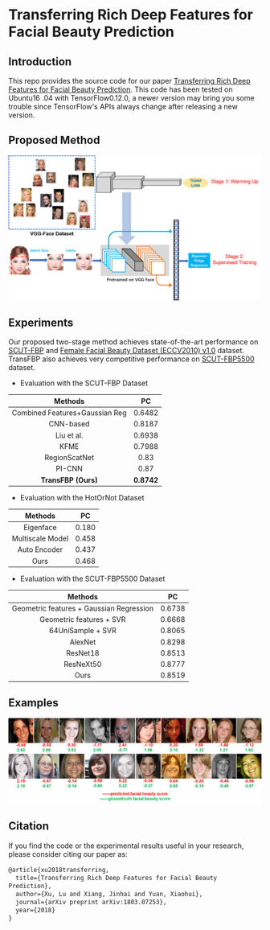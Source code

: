# Transferring Rich Deep Features for Facial Beauty Prediction

## Introduction
This repo provides the source code for our paper [Transferring Rich Deep 
Features for Facial Beauty Prediction](https://arxiv.org/pdf/1803.07253.pdf). This code has been tested on Ubuntu16
.04 with TensorFlow0.12.0, a newer version may bring you some trouble since TensorFlow's APIs always change after releasing a new version.

## Proposed Method
![pipeline](./architecture.png)

## Experiments
Our proposed two-stage method achieves state-of-the-art performance on [SCUT-FBP](http://www.hcii-lab.net/data/scut-fbp/en/introduce.html) and [Female Facial Beauty Dataset (ECCV2010) v1.0](https://www.researchgate.net/publication/261595808_Female_Facial_Beauty_Dataset_ECCV2010_v10) dataset.
TransFBP also achieves very competitive performance on [SCUT-FBP5500](https://arxiv.org/pdf/1801.06345.pdf) dataset.

* Evaluation with the SCUT-FBP Dataset

| Methods | PC |
| :---: |:---: |
| Combined Features+Gaussian Reg | 0.6482 |
| CNN-based | 0.8187 |
| Liu et al. | 0.6938 |
| KFME | 0.7988 |
| RegionScatNet | 0.83 |
| PI-CNN | 0.87 |
| **TransFBP (Ours)** | **0.8742** |

* Evaluation with the HotOrNot Dataset

| Methods | PC |
| :---: |:---: |
| Eigenface | 0.180 |
| Multiscale Model | 0.458 |
| Auto Encoder | 0.437 |
| Ours | 0.468 |

* Evaluation with the SCUT-FBP5500 Dataset

| Methods | PC |
| :---: |:---: |
| Geometric features + Gaussian Regression | 0.6738 |
| Geometric features + SVR | 0.6668 |
| 64UniSample + SVR | 0.8065 |
| AlexNet | 0.8298 |
| ResNet18 | 0.8513 |
| ResNeXt50 | 0.8777 |
| Ours | 0.8519 |


## Examples
![eccv_pred](./eccv_pred.png)

## Citation 
If you find the code or the experimental results useful in your research, please consider citing our paper as:

```
@article{xu2018transferring,
  title={Transferring Rich Deep Features for Facial Beauty Prediction},
  author={Xu, Lu and Xiang, Jinhai and Yuan, Xiaohui},
  journal={arXiv preprint arXiv:1803.07253},
  year={2018}
}
```
